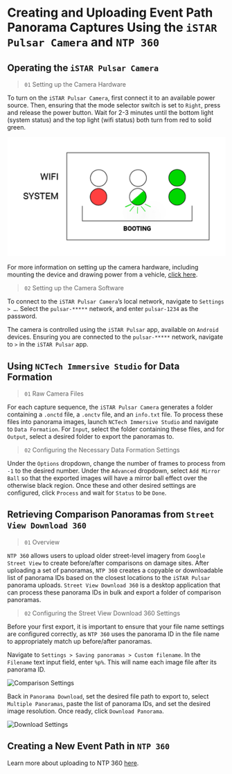 # Creating and Uploading Event Path Panorama Captures Using the ```iSTAR Pulsar Camera``` and ```NTP 360```

## Operating the ```iSTAR Pulsar Camera```

> ```01``` Setting up the Camera Hardware

To turn on the ```iSTAR Pulsar Camera```, first connect it to an available power source. Then, ensuring that the mode selector switch is set to ```Right```, press and release the power button. Wait for 2-3 minutes until the bottom light (system status) and the top light (wifi status) both turn from red to solid green.

![Camera Lights](../assets/images/boot_lights.png)

For more information on setting up the camera hardware, including mounting the device and drawing power from a vehicle, [click here](https://istarpulsar.zendesk.com/hc/en-us/articles/360001997054-How-to-use-iSTAR-Pulsar).

> ```02``` Setting up the Camera Software

To connect to the ```iSTAR Pulsar Camera```’s local network, navigate to ```Settings > …```. Select the ```pulsar-*****``` network, and enter ```pulsar-1234``` as the password.

The camera is controlled using the ```iSTAR Pulsar``` app, available on ```Android``` devices. Ensuring you are connected to the ```pulsar-*****``` network, navigate to ```>``` in the ```iSTAR Pulsar``` app.

## Using ```NCTech Immersive Studio``` for Data Formation

> ```01``` Raw Camera Files

For each capture sequence, the ```iSTAR Pulsar Camera``` generates a folder containing a ```.onctd``` file, a ```.onctv``` file, and an ```info.txt``` file. To process these files into panorama images, launch ```NCTech Immersive Studio``` and navigate to ```Data Formation```. For ```Input```, select the folder containing these files, and for ```Output```, select a desired folder to export the panoramas to.

> ```02``` Configuring the Necessary Data Formation Settings

Under the ```Options``` dropdown, change the number of frames to process from ```-1``` to the desired number. Under the ```Advanced``` dropdown, select ```Add Mirror Ball``` so that the exported images will have a mirror ball effect over the otherwise black region. Once these and other desired settings are configured, click ```Process``` and wait for ```Status``` to be ```Done```.

## Retrieving Comparison Panoramas from ```Street View Download 360```

> ```01``` Overview

```NTP 360``` allows users to upload older street-level imagery from ```Google Street View``` to create before/after comparisons on damage sites. After uploading a set of panoramas, ```NTP 360``` creates a copyable or downloadable list of panorama IDs based on the closest locations to the ```iSTAR Pulsar``` panorama uploads. ```Street View Download 360``` is a desktop application that can process these panorama IDs in bulk and export a folder of comparison panoramas.

> ```02``` Configuring the Street View Download 360 Settings

Before your first export, it is important to ensure that your file name settings are configured correctly, as ```NTP 360``` uses the panorama ID in the file name to appropriately match up before/after panoramas.

Navigate to ```Settings > Saving panoramas > Custom filename```. In the ```Filename``` text input field, enter ```%p%```. This will name each image file after its panorama ID.

![Comparison Settings](../assets/images/comparison_settings.png)

Back in ```Panorama Download```, set the desired file path to export to, select ```Multiple Panoramas```, paste the list of panorama IDs, and set the desired image resolution. Once ready, click ```Download Panorama```.

![Download Settings](../assets/images/download_settings.png)

## Creating a New Event Path in ```NTP 360```

Learn more about uploading to NTP 360 [here](../README.md/#ntp-360).